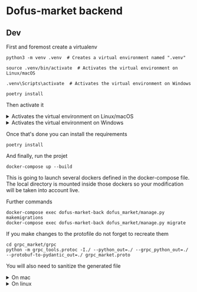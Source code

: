 # Dofus-market backend

## Dev

First and foremost create a virtualenv

``` shell
python3 -m venv .venv  # Creates a virtual environment named ".venv"
```

``` shell
source .venv/bin/activate  # Activates the virtual environment on Linux/macOS

.venv\Scripts\activate  # Activates the virtual environment on Windows

poetry install
```

Then activate it

<details>
    <summary>Activates the virtual environment on Linux/macOS</summary>
  
``` shell
source .venv/bin/activate  # Activates the virtual environment on Linux/macOS
```

</details>

<details>
    <summary>Activates the virtual environment on Windows</summary>

``` shell
.venv\Scripts\activate  # Activates the virtual environment on Windows
```

</details>

Once that's done you can install the requirements

```shell
poetry install
```

And finally, run the projet

```shell
docker-compose up --build
```

This is going to launch several dockers defined in the docker-compose file. The local directory is mounted inside those dockers so your modification will be taken into account live.

Further commands

```shell
docker-compose exec dofus-market-back dofus_market/manage.py makemigrations
docker-compose exec dofus-market-back dofus_market/manage.py migrate
```

If you make changes to the protofile do not forget to recreate them

```shell
cd grpc_market/grpc
python -m grpc_tools.protoc -I./ --python_out=./ --grpc_python_out=./ --protobuf-to-pydantic_out=./ grpc_market.proto
```

You will also need to sanitize the generated file
<details>
    <summary>On mac</summary>

```shell
sed -i '' 's/_partial_update_fields/partial_update_fields/' grpc_market_p2p.py
sed -i '' 's/import grpc_market_pb2 as grpc__market__pb2/from grpc_market.grpc import grpc_market_pb2 as grpc__market__pb2/g' grpc_market_pb2_grpc.py
```

</details>

<details>
    <summary>On linux</summary>

```shell
sed -i 's/_partial_update_fields/partial_update_fields/g' grpc_market_p2p.py
sed -i 's/import grpc_market_pb2 as grpc__market__pb2/from grpc_market.grpc import grpc_market_pb2 as grpc__market__pb2/g' grpc_market_pb2_grpc.py
```

</details>
